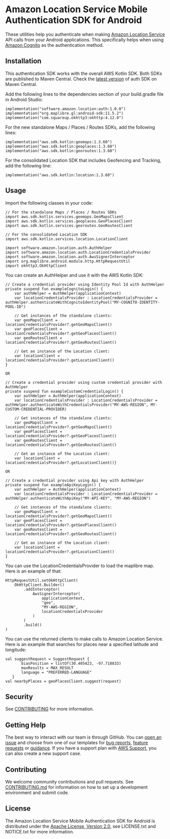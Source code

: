 # Amazon Location Service Mobile Authentication SDK for Android

These utilities help you authenticate when making [Amazon Location Service](https://aws.amazon.com/location/) API calls from your Android applications. This specifically helps when using [Amazon Cognito](https://docs.aws.amazon.com/location/latest/developerguide/authenticating-using-cognito.html) as the authentication method.

## Installation

This authentication SDK works with the overall AWS Kotlin SDK. Both SDKs are published to Maven Central.
Check the [latest version](https://mvnrepository.com/artifact/software.amazon.location/auth) of auth
SDK on Maven Central.

Add the following lines to the dependencies section of your build.gradle file in Android Studio:

```
implementation("software.amazon.location:auth:1.0.0")
implementation("org.maplibre.gl:android-sdk:11.5.2")
implementation("com.squareup.okhttp3:okhttp:4.12.0")
```

For the new standalone Maps / Places / Routes SDKs, add the following lines:
```
implementation("aws.sdk.kotlin:geomaps:1.3.60")
implementation("aws.sdk.kotlin:geoplaces:1.3.60")
implementation("aws.sdk.kotlin:georoutes:1.3.60")
```

For the consolidated Location SDK that includes Geofencing and Tracking, add the following line:
```
implementation("aws.sdk.kotlin:location:1.3.60")
```

## Usage

Import the following classes in your code:

```
// For the standalone Maps / Places / Routes SDKs
import aws.sdk.kotlin.services.geomaps.GeoMapsClient
import aws.sdk.kotlin.services.geoplaces.GeoPlacesClient
import aws.sdk.kotlin.services.georoutes.GeoRoutesClient

// For the consolidated Location SDK
import aws.sdk.kotlin.services.location.LocationClient

import software.amazon.location.auth.AuthHelper
import software.amazon.location.auth.LocationCredentialsProvider
import software.amazon.location.auth.AwsSignerInterceptor
import org.maplibre.android.module.http.HttpRequestUtil
import okhttp3.OkHttpClient
```

You can create an AuthHelper and use it with the AWS Kotlin SDK:

```
// Create a credential provider using Identity Pool Id with AuthHelper
private suspend fun exampleCognitoLogin() {
    var authHelper = AuthHelper(applicationContext)
    var locationCredentialsProvider : LocationCredentialsProvider = authHelper.authenticateWithCognitoIdentityPool("MY-COGNITO-IDENTITY-POOL-ID")
    
    // Get instances of the standalone clients:
    var geoMapsClient = locationCredentialsProvider?.getGeoMapsClient()
    var geoPlacesClient = locationCredentialsProvider?.getGeoPlacesClient()
    var geoRoutesClient = locationCredentialsProvider?.getGeoRoutesClient()
    
    // Get an instance of the Location client:
    var locationClient = locationCredentialsProvider?.getLocationClient()
}

OR

// Create a credential provider using custom credential provider with AuthHelper
private suspend fun exampleCustomCredentialLogin() {
    var authHelper = AuthHelper(applicationContext)
    var locationCredentialsProvider : LocationCredentialsProvider = authHelper.authenticateWithCredentialsProvider("MY-AWS-REGION", MY-CUSTOM-CREDENTIAL-PROVIDER)

    // Get instances of the standalone clients:
    var geoMapsClient = locationCredentialsProvider?.getGeoMapsClient()
    var geoPlacesClient = locationCredentialsProvider?.getGeoPlacesClient()
    var geoRoutesClient = locationCredentialsProvider?.getGeoRoutesClient()
    
    // Get an instance of the Location client:
    var locationClient = locationCredentialsProvider?.getLocationClient()}

OR

// Create a credential provider using Api key with AuthHelper
private suspend fun exampleApiKeyLogin() {
    var authHelper = AuthHelper(applicationContext)
    var locationCredentialsProvider : LocationCredentialsProvider = authHelper.authenticateWithApiKey("MY-API-KEY", "MY-AWS-REGION")

    // Get instances of the standalone clients:
    var geoMapsClient = locationCredentialsProvider?.getGeoMapsClient()
    var geoPlacesClient = locationCredentialsProvider?.getGeoPlacesClient()
    var geoRoutesClient = locationCredentialsProvider?.getGeoRoutesClient()
    
    // Get an instance of the Location client:
    var locationClient = locationCredentialsProvider?.getLocationClient()
}
```
You can use the LocationCredentialsProvider to load the maplibre map. Here is an example of that:

```
HttpRequestUtil.setOkHttpClient(
    OkHttpClient.Builder()
        .addInterceptor(
            AwsSignerInterceptor(
                applicationContext,
                "geo",
                "MY-AWS-REGION",
                locationCredentialsProvider
            )
        )
        .build()
)
```

You can use the returned clients to make calls to Amazon Location Service. Here is an example that searches for places near a specified latitude and longitude:

```
val suggestRequest = SuggestRequest {
       biasPosition = listOf(30.405423, -97.718833)
       maxResults = MAX_RESULT
       language = "PREFERRED-LANGUAGE"
   }
val nearbyPlaces = geoPlacesClient.suggest(request)
```

## Security

See [CONTRIBUTING](CONTRIBUTING.md#security-issue-notifications) for more information.

## Getting Help

The best way to interact with our team is through GitHub.
You can [open an issue](https://github.com/aws-geospatial/amazon-location-mobile-auth-sdk-android/issues/new/choose) and choose from one of our templates for
[bug reports](https://github.com/aws-geospatial/amazon-location-mobile-auth-sdk-android/issues/new?assignees=&labels=bug%2C+needs-triage&template=---bug-report.md&title=),
[feature requests](https://github.com/aws-geospatial/amazon-location-mobile-auth-sdk-android/issues/new?assignees=&labels=feature-request&template=---feature-request.md&title=)
or [guidance](https://github.com/aws-geospatial/amazon-location-mobile-auth-sdk-android/issues/new?assignees=&labels=guidance%2C+needs-triage&template=---questions---help.md&title=).
If you have a support plan with [AWS Support](https://aws.amazon.com/premiumsupport/), you can also create a new support case.

## Contributing

We welcome community contributions and pull requests. See [CONTRIBUTING.md](https://github.com/aws-geospatial/amazon-location-mobile-auth-sdk-android/blob/master/CONTRIBUTING.md) for information on how to set up a development environment and submit code.

## License

The Amazon Location Service Mobile Authentication SDK for Android is distributed under the
[Apache License, Version 2.0](http://www.apache.org/licenses/LICENSE-2.0),
see LICENSE.txt and NOTICE.txt for more information.
